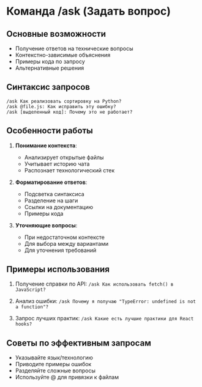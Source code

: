 # Команда /ask (Задать вопрос)

## Основные возможности
- Получение ответов на технические вопросы
- Контекстно-зависимые объяснения
- Примеры кода по запросу
- Альтернативные решения

## Синтаксис запросов
```cursor
/ask Как реализовать сортировку на Python?
/ask @file.js: Как исправить эту ошибку?
/ask [выделенный код]: Почему это не работает?
```

## Особенности работы
1. **Понимание контекста**:
   - Анализирует открытые файлы
   - Учитывает историю чата
   - Распознает технологический стек

2. **Форматирование ответов**:
   - Подсветка синтаксиса
   - Разделение на шаги
   - Ссылки на документацию
   - Примеры кода

3. **Уточняющие вопросы**:
   - При недостаточном контексте
   - Для выбора между вариантами
   - Для уточнения требований

## Примеры использования
1. Получение справки по API:
   `/ask Как использовать fetch() в JavaScript?`

2. Анализ ошибки:
   `/ask Почему я получаю "TypeError: undefined is not a function"?`

3. Запрос лучших практик:
   `/ask Какие есть лучшие практики для React hooks?`

## Советы по эффективным запросам
- Указывайте язык/технологию
- Приводите примеры ошибок
- Разделяйте сложные вопросы
- Используйте @ для привязки к файлам